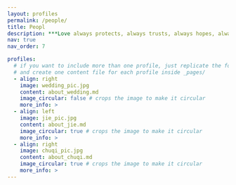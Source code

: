 ```yaml
---
layout: profiles
permalink: /people/
title: Peopl
description: ***Love always protects, always trusts, always hopes, always perseveres.***
nav: true
nav_order: 7

profiles:
  # if you want to include more than one profile, just replicate the following block
  # and create one content file for each profile inside _pages/
  - align: right
    image: wedding_pic.jpg
    content: about_wedding.md
    image_circular: false # crops the image to make it circular
    more_info: >
  - align: left
    image: jie_pic.jpg
    content: about_jie.md
    image_circular: true # crops the image to make it circular
    more_info: >
  - align: right
    image: chuqi_pic.jpg
    content: about_chuqi.md
    image_circular: true # crops the image to make it circular
    more_info: >
---
```

